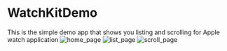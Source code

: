 # WatchKitDemo
This is the simple demo app that shows you listing and scrolling for Apple watch application 
![home_page](https://user-images.githubusercontent.com/50024502/57176727-0bd33500-6e79-11e9-8840-45b8eb75a9d7.png)
![list_page](https://user-images.githubusercontent.com/50024502/57176728-0bd33500-6e79-11e9-9697-1d41ed7fe790.png)
![scroll_page](https://user-images.githubusercontent.com/50024502/57176729-0c6bcb80-6e79-11e9-9c63-0bc84b0a394d.png)
